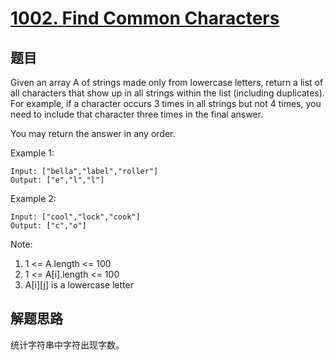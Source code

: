 # [1002. Find Common Characters](https://leetcode.com/problems/find-common-characters/)

## 题目
Given an array A of strings made only from lowercase letters, return a list of all characters that show up in all strings within the list (including duplicates).  For example, if a character occurs 3 times in all strings but not 4 times, you need to include that character three times in the final answer.

You may return the answer in any order.

 

Example 1:
```text
Input: ["bella","label","roller"]
Output: ["e","l","l"]
```
Example 2:
```text
Input: ["cool","lock","cook"]
Output: ["c","o"]
```

Note:

1. 1 <= A.length <= 100
2. 1 <= A[i].length <= 100
3. A[i][j] is a lowercase letter


## 解题思路
统计字符串中字符出现字数。
